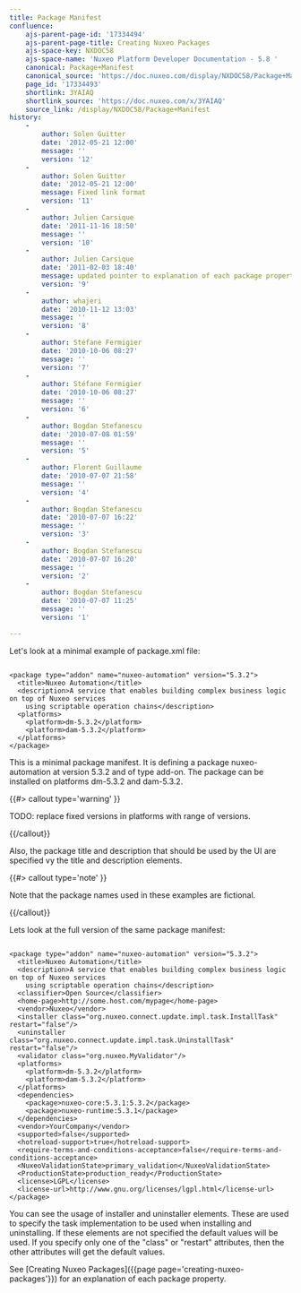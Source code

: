 ```yaml
---
title: Package Manifest
confluence:
    ajs-parent-page-id: '17334494'
    ajs-parent-page-title: Creating Nuxeo Packages
    ajs-space-key: NXDOC58
    ajs-space-name: 'Nuxeo Platform Developer Documentation - 5.8 '
    canonical: Package+Manifest
    canonical_source: 'https://doc.nuxeo.com/display/NXDOC58/Package+Manifest'
    page_id: '17334493'
    shortlink: 3YAIAQ
    shortlink_source: 'https://doc.nuxeo.com/x/3YAIAQ'
    source_link: /display/NXDOC58/Package+Manifest
history:
    - 
        author: Solen Guitter
        date: '2012-05-21 12:00'
        message: ''
        version: '12'
    - 
        author: Solen Guitter
        date: '2012-05-21 12:00'
        message: Fixed link format
        version: '11'
    - 
        author: Julien Carsique
        date: '2011-11-16 18:50'
        message: ''
        version: '10'
    - 
        author: Julien Carsique
        date: '2011-02-03 18:40'
        message: updated pointer to explanation of each package property
        version: '9'
    - 
        author: whajeri
        date: '2010-11-12 13:03'
        message: ''
        version: '8'
    - 
        author: Stéfane Fermigier
        date: '2010-10-06 08:27'
        message: ''
        version: '7'
    - 
        author: Stéfane Fermigier
        date: '2010-10-06 08:27'
        message: ''
        version: '6'
    - 
        author: Bogdan Stefanescu
        date: '2010-07-08 01:59'
        message: ''
        version: '5'
    - 
        author: Florent Guillaume
        date: '2010-07-07 21:58'
        message: ''
        version: '4'
    - 
        author: Bogdan Stefanescu
        date: '2010-07-07 16:22'
        message: ''
        version: '3'
    - 
        author: Bogdan Stefanescu
        date: '2010-07-07 16:20'
        message: ''
        version: '2'
    - 
        author: Bogdan Stefanescu
        date: '2010-07-07 11:25'
        message: ''
        version: '1'

---
```

Let's look at a minimal example of package.xml file:

```

<package type="addon" name="nuxeo-automation" version="5.3.2">
  <title>Nuxeo Automation</title>
  <description>A service that enables building complex business logic on top of Nuxeo services
    using scriptable operation chains</description>
  <platforms>
    <platform>dm-5.3.2</platform>
    <platform>dam-5.3.2</platform>
  </platforms>
</package>

```

This is a minimal package manifest. It is defining a package nuxeo-automation at version 5.3.2 and of type add-on.
The package can be installed on platforms dm-5.3.2 and dam-5.3.2.

{{#> callout type='warning' }}

TODO: replace fixed versions in platforms with range of versions.

{{/callout}}

Also, the package title and description that should be used by the UI are specified vy the title and description elements.

{{#> callout type='note' }}

Note that the package names used in these examples are fictional.

{{/callout}}

Lets look at the full version of the same package manifest:

```

<package type="addon" name="nuxeo-automation" version="5.3.2">
  <title>Nuxeo Automation</title>
  <description>A service that enables building complex business logic on top of Nuxeo services
    using scriptable operation chains</description>
  <classifier>Open Source</classifier>
  <home-page>http://some.host.com/mypage</home-page>
  <vendor>Nuxeo</vendor>
  <installer class="org.nuxeo.connect.update.impl.task.InstallTask" restart="false"/>
  <uninstaller class="org.nuxeo.connect.update.impl.task.UninstallTask" restart="false"/>
  <validator class="org.nuxeo.MyValidator"/>
  <platforms>
    <platform>dm-5.3.2</platform>
    <platform>dam-5.3.2</platform>
  </platforms>
  <dependencies>
    <package>nuxeo-core:5.3.1:5.3.2</package>
    <package>nuxeo-runtime:5.3.1</package>
  </dependencies>
  <vendor>YourCompany</vendor>
  <supported>false</supported>
  <hotreload-support>true</hotreload-support>
  <require-terms-and-conditions-acceptance>false</require-terms-and-conditions-acceptance>
  <NuxeoValidationState>primary_validation</NuxeoValidationState>
  <ProductionState>production_ready</ProductionState>
  <license>LGPL</license>
  <license-url>http://www.gnu.org/licenses/lgpl.html</license-url>
</package>

```

You can see the usage of installer and uninstaller elements. These are used to specify the task implementation to be used when installing and uninstalling.
If these elements are not specified the default values will be used.
If you specify only one of the "class" or "restart" attributes, then the other attributes will get the default values.

See ﻿[Creating Nuxeo Packages]({{page page='creating-nuxeo-packages'}}) for an explanation of each package property.